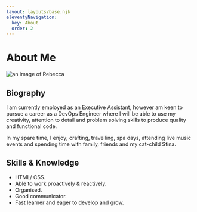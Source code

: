 ```yaml
---
layout: layouts/base.njk
eleventyNavigation:
  key: About
  order: 2
---
```

# About Me

<p><img src="/public/img/PXL_20230701_184329265~2.ext" href="/public/img/PXL_20230701_184329265~2.ext" alt="an image of Rebecca"></P>

## Biography

I am currently employed as an Executive Assistant, however am keen to pursue a career as a DevOps Engineer where I will be able to use my creativity, attention to detail and problem solving skills to produce quality and functional code.

In my spare time, I enjoy; crafting, travelling, spa days, attending live music events and spending time with family, friends and my cat-child Stina.


## Skills & Knowledge

 <ul>
      <li>HTML/ CSS.</li>
        <li>Able to work proactively & reactively.</li>
        <li>Organised.</li>
        <li>Good communicator.</li>
        <li>Fast learner and eager to develop and grow.</li>
      </ul>



[def]: public/img/PXL_20230701_184329265~2.jp